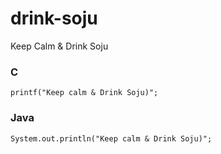 # drink-soju
Keep Calm &amp; Drink Soju

### C
```
printf("Keep calm & Drink Soju)";
```

### Java
```
System.out.println("Keep calm & Drink Soju)";
```

